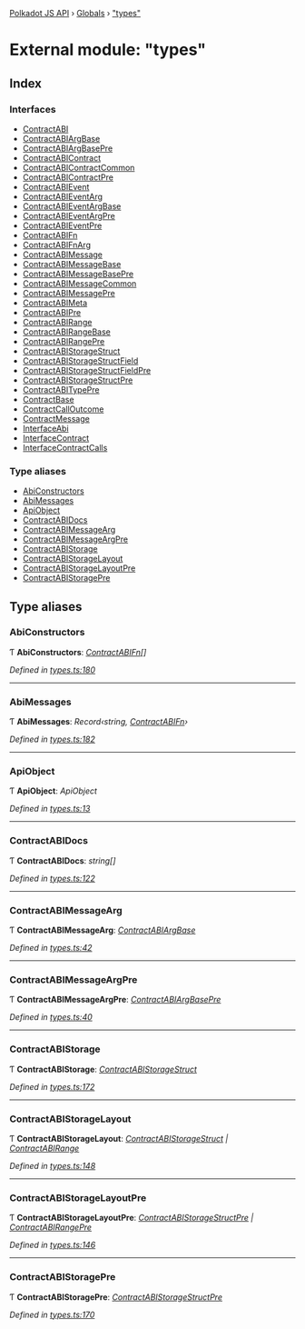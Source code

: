 [Polkadot JS API](../README.md) › [Globals](../globals.md) › ["types"](_types_.md)

# External module: "types"

## Index

### Interfaces

* [ContractABI](../interfaces/_types_.contractabi.md)
* [ContractABIArgBase](../interfaces/_types_.contractabiargbase.md)
* [ContractABIArgBasePre](../interfaces/_types_.contractabiargbasepre.md)
* [ContractABIContract](../interfaces/_types_.contractabicontract.md)
* [ContractABIContractCommon](../interfaces/_types_.contractabicontractcommon.md)
* [ContractABIContractPre](../interfaces/_types_.contractabicontractpre.md)
* [ContractABIEvent](../interfaces/_types_.contractabievent.md)
* [ContractABIEventArg](../interfaces/_types_.contractabieventarg.md)
* [ContractABIEventArgBase](../interfaces/_types_.contractabieventargbase.md)
* [ContractABIEventArgPre](../interfaces/_types_.contractabieventargpre.md)
* [ContractABIEventPre](../interfaces/_types_.contractabieventpre.md)
* [ContractABIFn](../interfaces/_types_.contractabifn.md)
* [ContractABIFnArg](../interfaces/_types_.contractabifnarg.md)
* [ContractABIMessage](../interfaces/_types_.contractabimessage.md)
* [ContractABIMessageBase](../interfaces/_types_.contractabimessagebase.md)
* [ContractABIMessageBasePre](../interfaces/_types_.contractabimessagebasepre.md)
* [ContractABIMessageCommon](../interfaces/_types_.contractabimessagecommon.md)
* [ContractABIMessagePre](../interfaces/_types_.contractabimessagepre.md)
* [ContractABIMeta](../interfaces/_types_.contractabimeta.md)
* [ContractABIPre](../interfaces/_types_.contractabipre.md)
* [ContractABIRange](../interfaces/_types_.contractabirange.md)
* [ContractABIRangeBase](../interfaces/_types_.contractabirangebase.md)
* [ContractABIRangePre](../interfaces/_types_.contractabirangepre.md)
* [ContractABIStorageStruct](../interfaces/_types_.contractabistoragestruct.md)
* [ContractABIStorageStructField](../interfaces/_types_.contractabistoragestructfield.md)
* [ContractABIStorageStructFieldPre](../interfaces/_types_.contractabistoragestructfieldpre.md)
* [ContractABIStorageStructPre](../interfaces/_types_.contractabistoragestructpre.md)
* [ContractABITypePre](../interfaces/_types_.contractabitypepre.md)
* [ContractBase](../interfaces/_types_.contractbase.md)
* [ContractCallOutcome](../interfaces/_types_.contractcalloutcome.md)
* [ContractMessage](../interfaces/_types_.contractmessage.md)
* [InterfaceAbi](../interfaces/_types_.interfaceabi.md)
* [InterfaceContract](../interfaces/_types_.interfacecontract.md)
* [InterfaceContractCalls](../interfaces/_types_.interfacecontractcalls.md)

### Type aliases

* [AbiConstructors](_types_.md#abiconstructors)
* [AbiMessages](_types_.md#abimessages)
* [ApiObject](_types_.md#apiobject)
* [ContractABIDocs](_types_.md#contractabidocs)
* [ContractABIMessageArg](_types_.md#contractabimessagearg)
* [ContractABIMessageArgPre](_types_.md#contractabimessageargpre)
* [ContractABIStorage](_types_.md#contractabistorage)
* [ContractABIStorageLayout](_types_.md#contractabistoragelayout)
* [ContractABIStorageLayoutPre](_types_.md#contractabistoragelayoutpre)
* [ContractABIStoragePre](_types_.md#contractabistoragepre)

## Type aliases

###  AbiConstructors

Ƭ **AbiConstructors**: *[ContractABIFn](../interfaces/_types_.contractabifn.md)[]*

*Defined in [types.ts:180](https://github.com/polkadot-js/api/blob/276da86dbe/packages/api-contract/src/types.ts#L180)*

___

###  AbiMessages

Ƭ **AbiMessages**: *Record‹string, [ContractABIFn](../interfaces/_types_.contractabifn.md)›*

*Defined in [types.ts:182](https://github.com/polkadot-js/api/blob/276da86dbe/packages/api-contract/src/types.ts#L182)*

___

###  ApiObject

Ƭ **ApiObject**: *ApiObject<ApiType>*

*Defined in [types.ts:13](https://github.com/polkadot-js/api/blob/276da86dbe/packages/api-contract/src/types.ts#L13)*

___

###  ContractABIDocs

Ƭ **ContractABIDocs**: *string[]*

*Defined in [types.ts:122](https://github.com/polkadot-js/api/blob/276da86dbe/packages/api-contract/src/types.ts#L122)*

___

###  ContractABIMessageArg

Ƭ **ContractABIMessageArg**: *[ContractABIArgBase](../interfaces/_types_.contractabiargbase.md)*

*Defined in [types.ts:42](https://github.com/polkadot-js/api/blob/276da86dbe/packages/api-contract/src/types.ts#L42)*

___

###  ContractABIMessageArgPre

Ƭ **ContractABIMessageArgPre**: *[ContractABIArgBasePre](../interfaces/_types_.contractabiargbasepre.md)*

*Defined in [types.ts:40](https://github.com/polkadot-js/api/blob/276da86dbe/packages/api-contract/src/types.ts#L40)*

___

###  ContractABIStorage

Ƭ **ContractABIStorage**: *[ContractABIStorageStruct](../interfaces/_types_.contractabistoragestruct.md)*

*Defined in [types.ts:172](https://github.com/polkadot-js/api/blob/276da86dbe/packages/api-contract/src/types.ts#L172)*

___

###  ContractABIStorageLayout

Ƭ **ContractABIStorageLayout**: *[ContractABIStorageStruct](../interfaces/_types_.contractabistoragestruct.md) | [ContractABIRange](../interfaces/_types_.contractabirange.md)*

*Defined in [types.ts:148](https://github.com/polkadot-js/api/blob/276da86dbe/packages/api-contract/src/types.ts#L148)*

___

###  ContractABIStorageLayoutPre

Ƭ **ContractABIStorageLayoutPre**: *[ContractABIStorageStructPre](../interfaces/_types_.contractabistoragestructpre.md) | [ContractABIRangePre](../interfaces/_types_.contractabirangepre.md)*

*Defined in [types.ts:146](https://github.com/polkadot-js/api/blob/276da86dbe/packages/api-contract/src/types.ts#L146)*

___

###  ContractABIStoragePre

Ƭ **ContractABIStoragePre**: *[ContractABIStorageStructPre](../interfaces/_types_.contractabistoragestructpre.md)*

*Defined in [types.ts:170](https://github.com/polkadot-js/api/blob/276da86dbe/packages/api-contract/src/types.ts#L170)*
